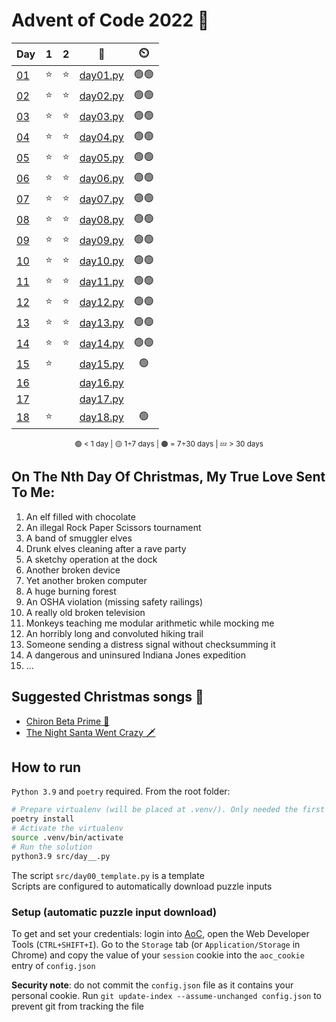# Advent of Code 2022 🎄

<div align="center">

| Day                                         | 1   | 2   | 📃                           | ⏲️   |
| ------------------------------------------- | :-: | :-: | :--------------------------: | :--: |
| [01](https://adventofcode.com/2022/day/1)   | ⭐  | ⭐  | [day01.py](src/day01.py)     | 🟢🟢 |
| [02](https://adventofcode.com/2022/day/2)   | ⭐  | ⭐  | [day02.py](src/day02.py)     | 🟢🟢 |
| [03](https://adventofcode.com/2022/day/3)   | ⭐  | ⭐  | [day03.py](src/day03.py)     | 🟢🟢 |
| [04](https://adventofcode.com/2022/day/4)   | ⭐  | ⭐  | [day04.py](src/day04.py)     | 🟢🟢 |
| [05](https://adventofcode.com/2022/day/5)   | ⭐  | ⭐  | [day05.py](src/day05.py)     | 🟢🟢 |
| [06](https://adventofcode.com/2022/day/6)   | ⭐  | ⭐  | [day06.py](src/day06.py)     | 🟢🟢 |
| [07](https://adventofcode.com/2022/day/7)   | ⭐  | ⭐  | [day07.py](src/day07.py)     | 🟢🟢 |
| [08](https://adventofcode.com/2022/day/8)   | ⭐  | ⭐  | [day08.py](src/day08.py)     | 🟢🟢 |
| [09](https://adventofcode.com/2022/day/9)   | ⭐  | ⭐  | [day09.py](src/day09.py)     | 🟢🟢 |
| [10](https://adventofcode.com/2022/day/10)  | ⭐  | ⭐  | [day10.py](src/day10.py)     | 🟢🟢 |
| [11](https://adventofcode.com/2022/day/11)  | ⭐  | ⭐  | [day11.py](src/day11.py)     | 🟢🟢 |
| [12](https://adventofcode.com/2022/day/12)  | ⭐  | ⭐  | [day12.py](src/day12.py)     | 🟢🟢 |
| [13](https://adventofcode.com/2022/day/13)  | ⭐  | ⭐  | [day13.py](src/day13.py)     | 🟢🟢 |
| [14](https://adventofcode.com/2022/day/14)  | ⭐  | ⭐  | [day14.py](src/day14.py)     | 🟢🟢 |
| [15](https://adventofcode.com/2022/day/15)  | ⭐  |     | [day15.py](src/day15.py)     | 🟢   |
| [16](https://adventofcode.com/2022/day/16)  |     |     | [day16.py](src/day16.py)     |      |
| [17](https://adventofcode.com/2022/day/17)  |     |     | [day17.py](src/day17.py)     |      |
| [18](https://adventofcode.com/2022/day/18)  | ⭐  |     | [day18.py](src/day18.py)     | 🟢   |

<sub>🟢 < 1 day | 🟡 1÷7 days | 🟠 = 7÷30 days | 💤 > 30 days</sub>

</div>

## On The Nth Day Of Christmas, My True Love Sent To Me:

1. An elf filled with chocolate
2. An illegal Rock Paper Scissors tournament
3. A band of smuggler elves
4. Drunk elves cleaning after a rave party
5. A sketchy operation at the dock
6. Another broken device
7. Yet another broken computer
8. A huge burning forest
9. An OSHA violation (missing safety railings)
10. A really old broken television
11. Monkeys teaching me modular arithmetic while mocking me
12. An horribly long and convoluted hiking trail
13. Someone sending a distress signal without checksumming it
14. A dangerous and uninsured Indiana Jones expedition
15. ...

## Suggested Christmas songs 🔔

- [Chiron Beta Prime 🤖](https://www.youtube.com/watch?v=LUoDmRM2aJ0)
- [The Night Santa Went Crazy 🗡️](https://www.youtube.com/watch?v=0FJU4GrXztE)

## How to run

`Python 3.9` and `poetry` required. From the root folder:

````bash
# Prepare virtualenv (will be placed at .venv/). Only needed the first time
poetry install
# Activate the virtualenv
source .venv/bin/activate
# Run the solution
python3.9 src/day__.py
````

The script `src/day00_template.py` is a template  
Scripts are configured to automatically download puzzle inputs

### Setup (automatic puzzle input download)

To get and set your credentials: login into [AoC](https://adventofcode.com/), open the Web Developer Tools (`CTRL+SHIFT+I`). Go to the `Storage` tab (or `Application/Storage` in Chrome) and copy the value of your `session` cookie into the `aoc_cookie` entry of `config.json`

**Security note**: do not commit the `config.json` file as it contains your personal cookie. Run `git update-index --assume-unchanged config.json` to prevent git from tracking the file
